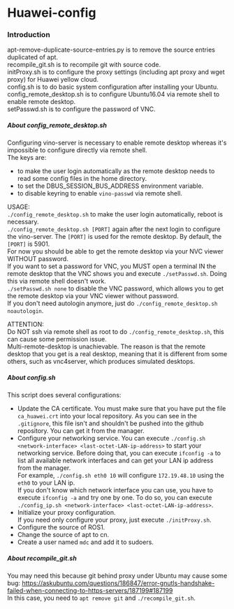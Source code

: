 # Huawei-config

### Introduction ###
apt-remove-duplicate-source-entries.py is to remove the source entries duplicated of apt.<br>
recompile_git.sh                       is to recompile git with source code.<br>
initProxy.sh                           is to configure the proxy settings (including apt proxy and wget proxy) for Huawei yellow cloud.<br>
config.sh                              is to do basic system configuration after installing your Ubuntu.<br>
config_remote_desktop.sh               is to configure Ubuntu16.04 via remote shell to enable remote desktop.<br>
setPasswd.sh                           is to configure the password of VNC.


##### About config_remote_desktop.sh #####
Configuring vino-server is necessary to enable remote desktop whereas it's impossible to configure directly via remote shell.<br>
The keys are:
- to make the user login automatically as the remote desktop needs to read some config files in the home directory.
- to set the DBUS_SESSION_BUS_ADDRESS environment variable.
- to disable keyring to enable `vino-passwd` via remote shell.

USAGE:<br>
`./config_remote_desktop.sh` to make the user login automatically, reboot is necessary.<br>
`./config_remote_desktop.sh [PORT]` again after the next login to configure the vino-server. The `[PORT]` is used for the remote desktop. By default, the `[PORT]` is 5901.<br>
For now you should be able to get the remote desktop via your NVC viewer WITHOUT password.<br>
If you want to set a password for VNC, you MUST open a terminal IN the remote desktop that the VNC shows you and execute `./setPasswd.sh`. Doing this via remote shell doesn't work.<br>
`./setPasswd.sh none` to disable the VNC password, which allows you to get the remote desktop via your VNC viewer without password.<br>
If you don't need autologin anymore, just do `./config_remote_desktop.sh noautologin`.

ATTENTION:<br>
Do NOT ssh via remote shell as root to do `./config_remote_desktop.sh`, this can cause some permission issue.<br>
Multi-remote-desktop is unachievable. The reason is that the remote desktop that you get is a real desktop, meaning that it is different from some others, such as vnc4server, which produces simulated desktops.


##### About config.sh #####
This script does several configurations:
- Update the CA certificate.
You must make sure that you have put the file `ca_huawei.crt` into your local repository. As you can see in the `.gitignore`, this file isn't and shouldn't be pushed into the github repository. You can get it from the manager.
- Configure your networking service.
You can execute `./config.sh <network-interface> <last-octet-LAN-ip-address>` to start your networking service. Before doing that, you can execute `ifconfig -a` to list all available network interfaces and can get your LAN ip address from the manager.<br>
For example, `./config.sh eth0 10` will configure `172.19.48.10` using the `eth0` to your LAN ip.<br>
If you don't know which network interface you can use, you have to execute `ifconfig -a` and try one by one. To do so, you can execute `./config_ip.sh <network-interface> <last-octet-LAN-ip-address>`.
- Initialize your proxy configuration.<br>
If you need only configure your proxy, just execute `./initProxy.sh`.
- Configure the source of ROS1.
- Change the source of apt to cn.
- Create a user named `mdc` and add it to sudoers.


##### About recompile_git.sh #####
You may need this because git behind proxy under Ubuntu may cause some bug: https://askubuntu.com/questions/186847/error-gnutls-handshake-failed-when-connecting-to-https-servers/187199#187199<br>
In this case, you need to `apt remove git` and `./recompile_git.sh`.
